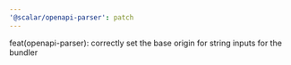 ```yaml
---
'@scalar/openapi-parser': patch
---
```


feat(openapi-parser): correctly set the base origin for string inputs for the bundler
